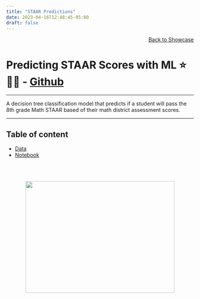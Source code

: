 ```yaml
---
title: "STAAR Predictions"
date: 2023-04-16T12:48:45-05:00
draft: false
---
```

<a href = "/projects/showcase"><div style="text-align: right">Back to Showcase </div></a>

# Predicting STAAR Scores with ML ⭐️🧑‍🎓 - [Github](https://github.com/soto-sergio/staarPredictions)

***
A decision tree classification model that predicts if a student will pass the 8th grade Math STAAR based of their math district assessment scores.
***

## Table of content

* [Data](https://github.com/soto-sergio/staarPredictions/blob/main/data/dummy_8th_2122_webb_sca_staar.csv)  
* [Notebook](https://github.com/soto-sergio/staarPredictions/blob/main/notebook/PredictionModelNB.ipynb)  

<br>
<br>
<p align = "center">
  <img src = "https://user-images.githubusercontent.com/104229323/227814116-d62cc2bc-84eb-4122-9c86-88adcbaff275.png" width = 400 height = 300 >
</p>
